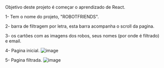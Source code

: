 Objetivo deste projeto é começar o aprendizado de React.

1- Tem o nome do projeto, "ROBOTFRIENDS".

2- barra de filtragem por letra, esta barra acompanha o scroll da pagina.

3- os cartões com as imagens dos robos, seus nomes (por onde é filtrado) e email.

4- Pagina inicial.
![image](https://user-images.githubusercontent.com/71789122/179846662-7a6dfbf3-4cf6-4e2f-aa10-d0abf65aed39.png)

5- Pagina filtrada.
![image](https://user-images.githubusercontent.com/71789122/179846961-eae71eeb-9898-4f9c-94cc-a25a972040d9.png)


